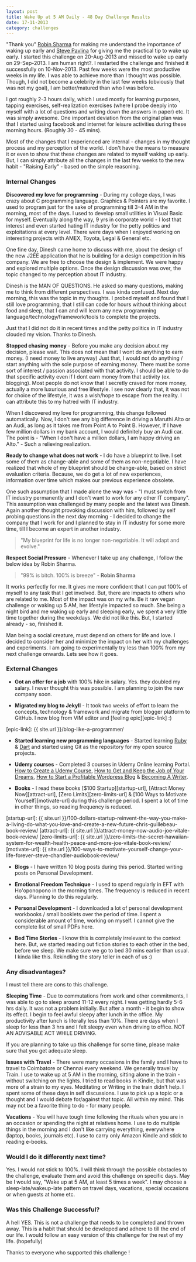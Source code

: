 ```yaml
---
layout: post
title: Wake Up at 5 AM Daily - 48 Day Challenge Results
date: 17-11-2013
category: challenges
---
```


"Thank you" [Robin Sharma][robin-sharma-link] for making me understand the importance of waking up early and [Steve Pavlina][steve-link] for giving me the practical tip to wake up early. I started this challenge on 20-Aug-2013 and missed to wake up early on 29-Sep-2013. I am human right?. I restarted the challenge and finished it successfully on 10-Nov-2013. Past few weeks were the most productive weeks in my life. I was able to achieve more than I thought was possible. Though, I did not become a celebrity in the last few weeks (obviously that was not my goal), I am better/matured than who I was before.  

[robin-sharma-link]: http://www.robinsharma.com/blog/09/how-to-wake-up-early/
[steve-link]: http://www.stevepavlina.com/blog/2005/05/how-to-become-an-early-riser/

I got roughly 2-3 hours daily, which I used mostly for learning purposes, tapping exercises, self-realization exercises (where I probe deeply into myself with a lot of questions and writing down the answers in paper) etc. It was simply awesome. One important deviation from the original plan was that I started using facebook and internet for leisure activities during these morning hours. (Roughly 30 - 45 mins).  

Most of the changes that I experienced are internal - changes in my thought process and my perception of the world. I don't have the means to measure it or even to show that these changes are related to myself waking up early. But, I can simply attribute all the changes in the last few weeks to the new habit - "Raising Early" - based on the simple reasoning.  


### Internal Changes

**Discovered my love for programming** - During my college days, I was crazy about C programming language. Graphics & Pointers are my favorite. I used to program just for the sake of programming till 3-4 AM in the morning, most of the days. I used to develop small utilities in Visual Basic for myself. Eventually along the way, 9 yrs in corporate world - I lost that interest and even started hating IT industry for the petty politics and exploitations at every level. There were days when I enjoyed working on interesting projects with AMEX, Toyota, Legal & General etc.  

One fine day, Dinesh came home to discuss with me, about the design of the new J2EE application that he is building for a design competition in his company. We are free to choose the design & implement. We were happy and explored multiple options. Once the design discussion was over, the topic changed to my perception about IT industry.  

Dinesh is the MAN OF QUESTIONS. He asked so many questions, making me to think from different perspectives. I was kinda confused. Next day morning, this was the topic in my thoughts. I probed myself and found that I still love programming, that I still can code for hours without thinking about food and sleep, that I can and will learn any new programming language/technology/framework/tools to complete the projects.  

Just that I did not do it in recent times and the petty politics in IT industry clouded my vision. Thanks to Dinesh.  

**Stopped chasing money** - Before you make any decision about my decision, please wait. This does not mean that I wont do anything to earn money. (I need money to live anyway) Just that, I would not do anything / start anything with the sole purpose of earning money. There must be some sort of interest / passion associated with that activity. I should be able to do that specific activity even if I dont earn money from that activity (ex. blogging). Most people do not know that I secretly craved for more money, actually a more luxurious and free lifestyle. I see now clearly that, it was not for choice of the lifestyle, it was a wish/hope to escape from the reality. I can attribute this to my hatred with IT industry.  

When I discovered my love for programming, this change followed automatically. Now, I don't see any big difference in driving a Maruthi Alto or an Audi, as long as it takes me from Point A to Point B. However, If I have few million dollars in my bank account, I would definitely buy an Audi car. The point is - "When I don't have a million dollars, I am happy driving an Alto." - Such a relieving realization.  

**Ready to change what does not work** - I do have a blueprint to live. I set some of them as change-able and some of them as non-negotiable. I have realized that whole of my blueprint should be change-able, based on strict evaluation criteria. Because, we do get a lot of new experiences, information over time which makes our previous experience obsolete.  

One such assumption that I made alone the way was - "I must switch from IT industry permanently and I don't want to work for any other IT company". This assumption was challenged by many people and the latest was Dinesh. Again another thought provoking discussion with him, followed by self probing questions in the next day morning - I decided to change the company that I work for and I planned to stay in IT industry for some more time, till I become an expert in another industry.  

> "My blueprint for life is no longer non-negotiable. It will adapt and evolve."  

**Respect Social Pressure** - Whenever I take up any challenge, I follow the below idea by Robin Sharma.   

> "99% is bitch. 100% is breeze" - **Robin Sharma**  

It works perfectly for me. It gives me more confident that I can put 100% of myself to any task that I get involved. But, there are impacts to others who are related to me. Most of the impact was on my wife. Be it raw vegan challenge or waking up 5 AM, her lifestyle impacted so much. She being a night bird and me waking up early and sleeping early, we spent a very little time together during the weekdays. We did not like this. But, I started already - so, finished it.  

Man being a social creature, must depend on others for life and love. I decided to consider her and minimize the impact on her with my challenges and experiments. I am going to experimentally try less than 100% from my next challenge onwards. Lets see how it goes.  

### External Changes

* **Got an offer for a job** with 100% hike in salary. Yes. they doubled my salary. I never thought this was possible. I am planning to join the new company soon.  

* **Migrated my blog to Jekyll** - It took two weeks of effort to learn the concepts, technology & framework and migrate from blogger platform to GitHub. I now blog from VIM editor and [feeling epic][epic-link] :)  

[epic-link]: {{ site.url }}/blog-like-a-programmer/

* **Started learning new programming languages** - Started learning [Ruby][ruby-url] & [Dart][dart-url] and started using Git as the repository for my open source projects.  

[dart-url]: https://www.dartlang.org/
[ruby-url]: https://www.ruby-lang.org/en/

* **Udemy courses** - Completed 3 courses in Udemy Online learning Portal. [How to Create a Udemy Course][udemy-url], [How to Get and Keep the Job of Your Dreams][job-url], [How to Start a Profitable Wordpress Blog][wordpress-url] & [Becoming A Writer][writer-url].  

[job-url]: https://www.udemy.com/job-of-your-dreams/
[wordpress-url]: https://www.udemy.com/how-to-start-a-wordpress-blog-that-works/
[udemy-url]: https://www.udemy.com/official-udemy-instructor-course/
[writer-url]: https://www.udemy.com/becoming-a-writer-exercises/

* **Books** - I read these books [$100 Startup][startup-url], [Attract Money Now][attract-url], [Zero Limits][zero-limits-url] & [100 Ways to Motivate Yourself][motivate-url] during this challenge period. I spent a lot of time in other things, so reading frequency is reduced.  

[startup-url]: {{ site.url }}/100-dollars-startup-reinvent-the-way-you-make-a-living-do-what-you-love-and-create-a-new-future-chris-guillebeau-book-review/
[attract-url]: {{ site.url }}/attract-money-now-audio-joe-vitale-book-review/
[zero-limits-url]: {{ site.url }}/zero-limits-the-secret-hawaiian-system-for-wealth-health-peace-and-more-joe-vitale-book-review/
[motivate-url]: {{ site.url }}/100-ways-to-motivate-yourself-change-your-life-forever-steve-chandler-audiobook-review/

* **Blogs** - I have written 10 blog posts during this period. Started writing posts on Personal Development.  

* **Emotional Freedom Technique** - I used to spend regularly in EFT with Ho'oponopono in the morning times. The frequency is reduced in recent days. Planning to do this regularly.  

* **Personal Development** - I downloaded a lot of personal development workbooks / small booklets over the period of time. I spent a considerable amount of time, working on myself. I cannot give the complete list of small PDFs here.  

* **Bed Time Stories** - I know this is completely irrelevant to the context here. But, we started reading out fiction stories to each other in the bed, before we sleep. We make sure we go to bed 30 mins earlier than usual. I kinda like this. Rekindling the story teller in each of us :)  

### Any disadvantages?

I must tell there are cons to this challenge.   

**Sleeping Time** - Due to commutations from work and other commitments, I was able to go to sleep around 11-12 every night. I was getting hardly 5-6 hrs daily. It was not a problem initially. But after a month - it begin to show its effect. I begin to feel awful sleepy after lunch in the office. My productivity after lunch is literally less than 10%. There are days when I sleep for less than 3 hrs and I felt sleepy even when driving to office. NOT AN ADVISABLE ACT WHILE DRIVING.   
 
If you are planning to take up this challenge for some time, please make sure that you get adequate sleep.   

**Issues with Travel** - There were many occasions in the family and I have to travel to Coimbatore or Chennai every weekend. We generally travel by Train. I use to wake up at 5 AM in the morning, sitting alone in the train - without switching on the lights. I tried to read books in Kindle, but that was more of a strain to my eyes. Meditating or Writing in the train didn't help. I spent some of these days in self discussions. I use to pick up a topic or a thought and I would debate for/against that topic. All within my mind. This may not be a favorite thing to do - for many people.   

**Vacations** - You will have tough time following the rituals when you are in an occasion or spending the night at relatives home. I use to do multiple things in the morning and I don't like carrying everything, everywhere (laptop, books, journals etc). I use to carry only Amazon Kindle and stick to reading e-books.   

### Would I do it differently next time?

Yes. I would not stick to 100%. I will think through the possible obstacles to the challenge, evaluate them and avoid this challenge on specific days. May be I would say, "Wake up at 5 AM, at least 5 times a week". I may choose a sleep-late/wakeup-late pattern on travel days, vacations, special occasions or when guests at home etc.

### Was this Challenge Successful?

A hell YES. This is not a challenge that needs to be completed and thrown away. This is a habit that should be developed and adhere to till the end of our life. I would follow an easy version of this challenge for the rest of my life. (hopefully)  

Thanks to everyone who supported this challenge !  
